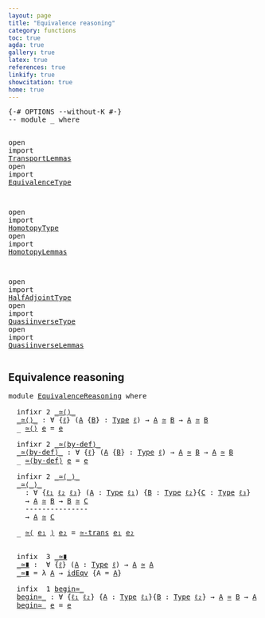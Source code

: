 ```yaml
---
layout: page
title: "Equivalence reasoning"
category: functions
toc: true
agda: true
gallery: true
latex: true
references: true
linkify: true
showcitation: true
home: true
---
```


<div class="hide" >
<pre class="Agda">
<a id="215" class="Symbol">{-#</a> <a id="219" class="Keyword">OPTIONS</a> <a id="227" class="Pragma">--without-K</a> <a id="239" class="Symbol">#-}</a>
<a id="243" class="Comment">-- module _ where</a>

<a id="262" class="Keyword">open</a> <a id="267" class="Keyword">import</a> <a id="274" href="TransportLemmas.html" class="Module">TransportLemmas</a>
<a id="290" class="Keyword">open</a> <a id="295" class="Keyword">import</a> <a id="302" href="EquivalenceType.html" class="Module">EquivalenceType</a>

<a id="319" class="Keyword">open</a> <a id="324" class="Keyword">import</a> <a id="331" href="HomotopyType.html" class="Module">HomotopyType</a>
<a id="344" class="Keyword">open</a> <a id="349" class="Keyword">import</a> <a id="356" href="HomotopyLemmas.html" class="Module">HomotopyLemmas</a>

<a id="372" class="Keyword">open</a> <a id="377" class="Keyword">import</a> <a id="384" href="HalfAdjointType.html" class="Module">HalfAdjointType</a>
<a id="400" class="Keyword">open</a> <a id="405" class="Keyword">import</a> <a id="412" href="QuasiinverseType.html" class="Module">QuasiinverseType</a>
<a id="429" class="Keyword">open</a> <a id="434" class="Keyword">import</a> <a id="441" href="QuasiinverseLemmas.html" class="Module">QuasiinverseLemmas</a>
</pre>
</div>

## Equivalence reasoning

<pre class="Agda">
<a id="518" class="Keyword">module</a> <a id="525" href="EquivalenceReasoning.html" class="Module">EquivalenceReasoning</a> <a id="546" class="Keyword">where</a>

  <a id="555" class="Keyword">infixr</a> <a id="562" class="Number">2</a> <a id="564" href="EquivalenceReasoning.html#572" class="Function Operator">_≃⟨⟩_</a>
  <a id="_≃⟨⟩_"></a><a id="572" href="EquivalenceReasoning.html#572" class="Function Operator">_≃⟨⟩_</a> <a id="578" class="Symbol">:</a> <a id="580" class="Symbol">∀</a> <a id="582" class="Symbol">{</a><a id="583" href="EquivalenceReasoning.html#583" class="Bound">ℓ</a><a id="584" class="Symbol">}</a> <a id="586" class="Symbol">(</a><a id="587" href="EquivalenceReasoning.html#587" class="Bound">A</a> <a id="589" class="Symbol">{</a><a id="590" href="EquivalenceReasoning.html#590" class="Bound">B</a><a id="591" class="Symbol">}</a> <a id="593" class="Symbol">:</a> <a id="595" href="Intro.html#1593" class="Function">Type</a> <a id="600" href="EquivalenceReasoning.html#583" class="Bound">ℓ</a><a id="601" class="Symbol">)</a> <a id="603" class="Symbol">→</a> <a id="605" href="EquivalenceReasoning.html#587" class="Bound">A</a> <a id="607" href="EquivalenceType.html#764" class="Function Operator">≃</a> <a id="609" href="EquivalenceReasoning.html#590" class="Bound">B</a> <a id="611" class="Symbol">→</a> <a id="613" href="EquivalenceReasoning.html#587" class="Bound">A</a> <a id="615" href="EquivalenceType.html#764" class="Function Operator">≃</a> <a id="617" href="EquivalenceReasoning.html#590" class="Bound">B</a>
  <a id="621" class="Symbol">_</a> <a id="623" href="EquivalenceReasoning.html#572" class="Function Operator">≃⟨⟩</a> <a id="627" href="EquivalenceReasoning.html#627" class="Bound">e</a> <a id="629" class="Symbol">=</a> <a id="631" href="EquivalenceReasoning.html#627" class="Bound">e</a>

  <a id="636" class="Keyword">infixr</a> <a id="643" class="Number">2</a> <a id="645" href="EquivalenceReasoning.html#659" class="Function Operator">_≃⟨by-def⟩_</a>
  <a id="_≃⟨by-def⟩_"></a><a id="659" href="EquivalenceReasoning.html#659" class="Function Operator">_≃⟨by-def⟩_</a> <a id="671" class="Symbol">:</a> <a id="673" class="Symbol">∀</a> <a id="675" class="Symbol">{</a><a id="676" href="EquivalenceReasoning.html#676" class="Bound">ℓ</a><a id="677" class="Symbol">}</a> <a id="679" class="Symbol">(</a><a id="680" href="EquivalenceReasoning.html#680" class="Bound">A</a> <a id="682" class="Symbol">{</a><a id="683" href="EquivalenceReasoning.html#683" class="Bound">B</a><a id="684" class="Symbol">}</a> <a id="686" class="Symbol">:</a> <a id="688" href="Intro.html#1593" class="Function">Type</a> <a id="693" href="EquivalenceReasoning.html#676" class="Bound">ℓ</a><a id="694" class="Symbol">)</a> <a id="696" class="Symbol">→</a> <a id="698" href="EquivalenceReasoning.html#680" class="Bound">A</a> <a id="700" href="EquivalenceType.html#764" class="Function Operator">≃</a> <a id="702" href="EquivalenceReasoning.html#683" class="Bound">B</a> <a id="704" class="Symbol">→</a> <a id="706" href="EquivalenceReasoning.html#680" class="Bound">A</a> <a id="708" href="EquivalenceType.html#764" class="Function Operator">≃</a> <a id="710" href="EquivalenceReasoning.html#683" class="Bound">B</a>
  <a id="714" class="Symbol">_</a> <a id="716" href="EquivalenceReasoning.html#659" class="Function Operator">≃⟨by-def⟩</a> <a id="726" href="EquivalenceReasoning.html#726" class="Bound">e</a> <a id="728" class="Symbol">=</a> <a id="730" href="EquivalenceReasoning.html#726" class="Bound">e</a>

  <a id="735" class="Keyword">infixr</a> <a id="742" class="Number">2</a> <a id="744" href="EquivalenceReasoning.html#753" class="Function Operator">_≃⟨_⟩_</a>
  <a id="_≃⟨_⟩_"></a><a id="753" href="EquivalenceReasoning.html#753" class="Function Operator">_≃⟨_⟩_</a>
    <a id="764" class="Symbol">:</a> <a id="766" class="Symbol">∀</a> <a id="768" class="Symbol">{</a><a id="769" href="EquivalenceReasoning.html#769" class="Bound">ℓ₁</a> <a id="772" href="EquivalenceReasoning.html#772" class="Bound">ℓ₂</a> <a id="775" href="EquivalenceReasoning.html#775" class="Bound">ℓ₃</a><a id="777" class="Symbol">}</a> <a id="779" class="Symbol">(</a><a id="780" href="EquivalenceReasoning.html#780" class="Bound">A</a> <a id="782" class="Symbol">:</a> <a id="784" href="Intro.html#1593" class="Function">Type</a> <a id="789" href="EquivalenceReasoning.html#769" class="Bound">ℓ₁</a><a id="791" class="Symbol">)</a> <a id="793" class="Symbol">{</a><a id="794" href="EquivalenceReasoning.html#794" class="Bound">B</a> <a id="796" class="Symbol">:</a> <a id="798" href="Intro.html#1593" class="Function">Type</a> <a id="803" href="EquivalenceReasoning.html#772" class="Bound">ℓ₂</a><a id="805" class="Symbol">}{</a><a id="807" href="EquivalenceReasoning.html#807" class="Bound">C</a> <a id="809" class="Symbol">:</a> <a id="811" href="Intro.html#1593" class="Function">Type</a> <a id="816" href="EquivalenceReasoning.html#775" class="Bound">ℓ₃</a><a id="818" class="Symbol">}</a>
    <a id="824" class="Symbol">→</a> <a id="826" href="EquivalenceReasoning.html#780" class="Bound">A</a> <a id="828" href="EquivalenceType.html#764" class="Function Operator">≃</a> <a id="830" href="EquivalenceReasoning.html#794" class="Bound">B</a> <a id="832" class="Symbol">→</a> <a id="834" href="EquivalenceReasoning.html#794" class="Bound">B</a> <a id="836" href="EquivalenceType.html#764" class="Function Operator">≃</a> <a id="838" href="EquivalenceReasoning.html#807" class="Bound">C</a>
    <a id="844" class="Comment">---------------</a>
    <a id="864" class="Symbol">→</a> <a id="866" href="EquivalenceReasoning.html#780" class="Bound">A</a> <a id="868" href="EquivalenceType.html#764" class="Function Operator">≃</a> <a id="870" href="EquivalenceReasoning.html#807" class="Bound">C</a>

  <a id="875" class="Symbol">_</a> <a id="877" href="EquivalenceReasoning.html#753" class="Function Operator">≃⟨</a> <a id="880" href="EquivalenceReasoning.html#880" class="Bound">e₁</a> <a id="883" href="EquivalenceReasoning.html#753" class="Function Operator">⟩</a> <a id="885" href="EquivalenceReasoning.html#885" class="Bound">e₂</a> <a id="888" class="Symbol">=</a> <a id="890" href="QuasiinverseLemmas.html#1653" class="Function">≃-trans</a> <a id="898" href="EquivalenceReasoning.html#880" class="Bound">e₁</a> <a id="901" href="EquivalenceReasoning.html#885" class="Bound">e₂</a>


  <a id="908" class="Keyword">infix</a>  <a id="915" class="Number">3</a> <a id="917" href="EquivalenceReasoning.html#923" class="Function Operator">_≃∎</a>
  <a id="_≃∎"></a><a id="923" href="EquivalenceReasoning.html#923" class="Function Operator">_≃∎</a> <a id="927" class="Symbol">:</a>  <a id="930" class="Symbol">∀</a> <a id="932" class="Symbol">{</a><a id="933" href="EquivalenceReasoning.html#933" class="Bound">ℓ</a><a id="934" class="Symbol">}</a> <a id="936" class="Symbol">(</a><a id="937" href="EquivalenceReasoning.html#937" class="Bound">A</a> <a id="939" class="Symbol">:</a> <a id="941" href="Intro.html#1593" class="Function">Type</a> <a id="946" href="EquivalenceReasoning.html#933" class="Bound">ℓ</a><a id="947" class="Symbol">)</a> <a id="949" class="Symbol">→</a> <a id="951" href="EquivalenceReasoning.html#937" class="Bound">A</a> <a id="953" href="EquivalenceType.html#764" class="Function Operator">≃</a> <a id="955" href="EquivalenceReasoning.html#937" class="Bound">A</a>
  <a id="959" href="EquivalenceReasoning.html#923" class="Function Operator">_≃∎</a> <a id="963" class="Symbol">=</a> <a id="965" class="Symbol">λ</a> <a id="967" href="EquivalenceReasoning.html#967" class="Bound">A</a> <a id="969" class="Symbol">→</a> <a id="971" href="QuasiinverseLemmas.html#1413" class="Function">idEqv</a> <a id="977" class="Symbol">{</a><a id="978" class="Argument">A</a> <a id="980" class="Symbol">=</a> <a id="982" href="EquivalenceReasoning.html#967" class="Bound">A</a><a id="983" class="Symbol">}</a>

  <a id="988" class="Keyword">infix</a>  <a id="995" class="Number">1</a> <a id="997" href="EquivalenceReasoning.html#1007" class="Function Operator">begin≃_</a>
  <a id="begin≃_"></a><a id="1007" href="EquivalenceReasoning.html#1007" class="Function Operator">begin≃_</a> <a id="1015" class="Symbol">:</a> <a id="1017" class="Symbol">∀</a> <a id="1019" class="Symbol">{</a><a id="1020" href="EquivalenceReasoning.html#1020" class="Bound">ℓ₁</a> <a id="1023" href="EquivalenceReasoning.html#1023" class="Bound">ℓ₂</a><a id="1025" class="Symbol">}</a> <a id="1027" class="Symbol">{</a><a id="1028" href="EquivalenceReasoning.html#1028" class="Bound">A</a> <a id="1030" class="Symbol">:</a> <a id="1032" href="Intro.html#1593" class="Function">Type</a> <a id="1037" href="EquivalenceReasoning.html#1020" class="Bound">ℓ₁</a><a id="1039" class="Symbol">}{</a><a id="1041" href="EquivalenceReasoning.html#1041" class="Bound">B</a> <a id="1043" class="Symbol">:</a> <a id="1045" href="Intro.html#1593" class="Function">Type</a> <a id="1050" href="EquivalenceReasoning.html#1023" class="Bound">ℓ₂</a><a id="1052" class="Symbol">}</a> <a id="1054" class="Symbol">→</a> <a id="1056" href="EquivalenceReasoning.html#1028" class="Bound">A</a> <a id="1058" href="EquivalenceType.html#764" class="Function Operator">≃</a> <a id="1060" href="EquivalenceReasoning.html#1041" class="Bound">B</a> <a id="1062" class="Symbol">→</a> <a id="1064" href="EquivalenceReasoning.html#1028" class="Bound">A</a> <a id="1066" href="EquivalenceType.html#764" class="Function Operator">≃</a> <a id="1068" href="EquivalenceReasoning.html#1041" class="Bound">B</a>
  <a id="1072" href="EquivalenceReasoning.html#1007" class="Function Operator">begin≃_</a> <a id="1080" href="EquivalenceReasoning.html#1080" class="Bound">e</a> <a id="1082" class="Symbol">=</a> <a id="1084" href="EquivalenceReasoning.html#1080" class="Bound">e</a>
</pre>
